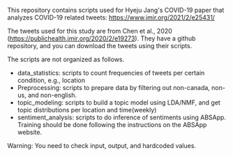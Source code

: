 This repository contains scripts used for Hyeju Jang's COVID-19 paper that analyzes COVID-19 related tweets: https://www.jmir.org/2021/2/e25431/

The tweets used for this study are from Chen et al., 2020 (https://publichealth.jmir.org/2020/2/e19273). They have a github repository, and you can download the tweets using their scripts.

The scripts are not organized as follows.

* data_statistics: scripts to count frequencies of tweets per certain condition, e.g., location
* Preprocessing: scripts to prepare data by filtering out non-canada, non-us, and non-english.
* topic_modeling: scripts to build a topic model using LDA/NMF, and get topic distributions per location and time(weekly)
* sentiment_analysis: scripts to do inference of sentiments using ABSApp. Training should be done following the instructions on the ABSApp website.

Warning: You need to check input, output, and hardcoded values.

